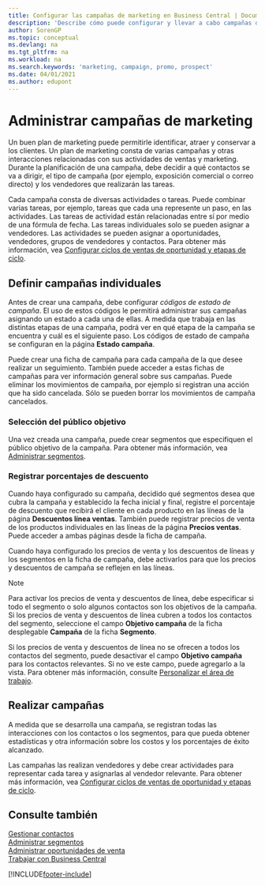 ```yaml
---
title: Configurar las campañas de marketing en Business Central | Documentos de Microsoft
description: 'Describe cómo puede configurar y llevar a cabo campañas de marketing en Business Central para ayudarle a identificar, atraer y conservar a los clientes.'
author: SorenGP
ms.topic: conceptual
ms.devlang: na
ms.tgt_pltfrm: na
ms.workload: na
ms.search.keywords: 'marketing, campaign, promo, prospect'
ms.date: 04/01/2021
ms.author: edupont
---
```

# <a name="managing-marketing-campaigns"></a><a name="managing-marketing-campaigns"></a>Administrar campañas de marketing
Un buen plan de marketing puede permitirle identificar, atraer y conservar a los clientes. Un plan de marketing consta de varias campañas y otras interacciones relacionadas con sus actividades de ventas y marketing. Durante la planificación de una campaña, debe decidir a qué contactos se va a dirigir, el tipo de campaña (por ejemplo, exposición comercial o correo directo) y los vendedores que realizarán las tareas.

Cada campaña consta de diversas actividades o tareas. Puede combinar varias tareas, por ejemplo, tareas que cada una represente un paso, en las actividades. Las tareas de actividad están relacionadas entre sí por medio de una fórmula de fecha. Las tareas individuales solo se pueden asignar a vendedores. Las actividades se pueden asignar a oportunidades, vendedores, grupos de vendedores y contactos. Para obtener más información, vea [Configurar ciclos de ventas de oportunidad y etapas de ciclo](marketing-how-setup-opportunity-sales-cycles-stages.md).

## <a name="defining-individual-campaigns"></a><a name="defining-individual-campaigns"></a>Definir campañas individuales
Antes de crear una campaña, debe configurar *códigos de estado de campaña*. El uso de estos códigos le permitirá administrar sus campañas asignando un estado a cada una de ellas. A medida que trabaja en las distintas etapas de una campaña, podrá ver en qué etapa de la campaña se encuentra y cuál es el siguiente paso. Los códigos de estado de campaña se configuran en la página **Estado campaña**.

Puede crear una ficha de campaña para cada campaña de la que desee realizar un seguimiento. También puede acceder a estas fichas de campañas para ver información general sobre sus campañas.
Puede eliminar los movimientos de campaña, por ejemplo si registran una acción que ha sido cancelada. Sólo se pueden borrar los movimientos de campaña cancelados.

### <a name="selecting-the-target-audience"></a><a name="selecting-the-target-audience"></a>Selección del público objetivo
Una vez creada una campaña, puede crear segmentos que especifiquen el público objetivo de la campaña. Para obtener más información, vea [Administrar segmentos](marketing-segments.md).

### <a name="registering-discount-percentages"></a><a name="registering-discount-percentages"></a>Registrar porcentajes de descuento
Cuando haya configurado su campaña, decidido qué segmentos desea que cubra la campaña y establecido la fecha inicial y final, registre el porcentaje de descuento que recibirá el cliente en cada producto en las líneas de la página **Descuentos línea ventas**. También puede registrar precios de venta de los productos individuales en las líneas de la página **Precios ventas**. Puede acceder a ambas páginas desde la ficha de campaña.

 Cuando haya configurado los precios de venta y los descuentos de líneas y los segmentos en la ficha de campaña, debe activarlos para que los precios y descuentos de campaña se reflejen en las líneas.

> [!NOTE]  
>   Para activar los precios de venta y descuentos de línea, debe especificar si todo el segmento o solo algunos contactos son los objetivos de la campaña. Si los precios de venta y descuentos de línea cubren a todos los contactos del segmento, seleccione el campo **Objetivo campaña** de la ficha desplegable **Campaña** de la ficha **Segmento**.

Si los precios de venta y descuentos de línea no se ofrecen a todos los contactos del segmento, puede desactivar el campo **Objetivo campaña** para los contactos relevantes. Si no ve este campo, puede agregarlo a la vista. Para obtener más información, consulte [Personalizar el área de trabajo](ui-personalization-user.md).

## <a name="conducting-campaigns"></a><a name="conducting-campaigns"></a>Realizar campañas
A medida que se desarrolla una campaña, se registran todas las interacciones con los contactos o los segmentos, para que pueda obtener estadísticas y otra información sobre los costos y los porcentajes de éxito alcanzado.

Las campañas las realizan vendedores y debe crear actividades para representar cada tarea y asignarlas al vendedor relevante. Para obtener más información, vea [Configurar ciclos de ventas de oportunidad y etapas de ciclo](marketing-how-setup-opportunity-sales-cycles-stages.md).

## <a name="see-also"></a><a name="see-also"></a>Consulte también
[Gestionar contactos](marketing-contacts.md)  
[Administrar segmentos](marketing-segments.md)  
[Administrar oportunidades de venta](marketing-manage-sales-opportunities.md)  
[Trabajar con Business Central](ui-work-product.md)  


[!INCLUDE[footer-include](includes/footer-banner.md)]
